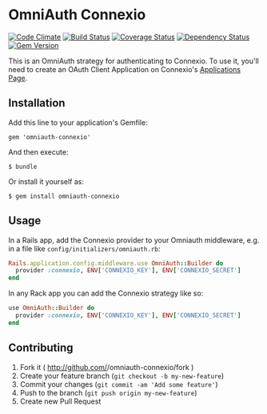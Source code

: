 # OmniAuth Connexio
[![Code Climate](https://codeclimate.com/github/connexio-labs/omniauth-connexio.png)](https://codeclimate.com/github/connexio-labs/omniauth-connexio)
[![Build Status](https://travis-ci.org/connexio-labs/omniauth-connexio.png?branch=master)](https://travis-ci.org/connexio-labs/omniauth-connexio)
[![Coverage Status](https://coveralls.io/repos/connexio-labs/omniauth-connexio/badge.png)](https://coveralls.io/r/connexio-labs/omniauth-connexio)
[![Dependency Status](https://gemnasium.com/connexio-labs/omniauth-connexio.png)](https://gemnasium.com/connexio-labs/omniauth-connexio)
[![Gem Version](https://badge.fury.io/rb/omniauth-connexio.png)](http://badge.fury.io/rb/omniauth-connexio)

This is an OmniAuth strategy for authenticating to Connexio. To use it, you'll need to create an OAuth Client Application on Connexio's [Applications Page](login.connexiolabs.com/clients/new).

## Installation

Add this line to your application's Gemfile:

    gem 'omniauth-connexio'

And then execute:

    $ bundle

Or install it yourself as:

    $ gem install omniauth-connexio

## Usage

In a Rails app, add the Connexio provider to your Omniauth middleware, e.g. in a file like `config/initializers/omniauth.rb`:

```ruby
Rails.application.config.middleware.use OmniAuth::Builder do
  provider :connexio, ENV['CONNEXIO_KEY'], ENV['CONNEXIO_SECRET']
end
```

In any Rack app you can add the Connexio strategy like so:

```ruby
use OmniAuth::Builder do
  provider :connexio, ENV['CONNEXIO_KEY'], ENV['CONNEXIO_SECRET']
end
```

## Contributing

1. Fork it ( http://github.com/<my-github-username>/omniauth-connexio/fork )
2. Create your feature branch (`git checkout -b my-new-feature`)
3. Commit your changes (`git commit -am 'Add some feature'`)
4. Push to the branch (`git push origin my-new-feature`)
5. Create new Pull Request
